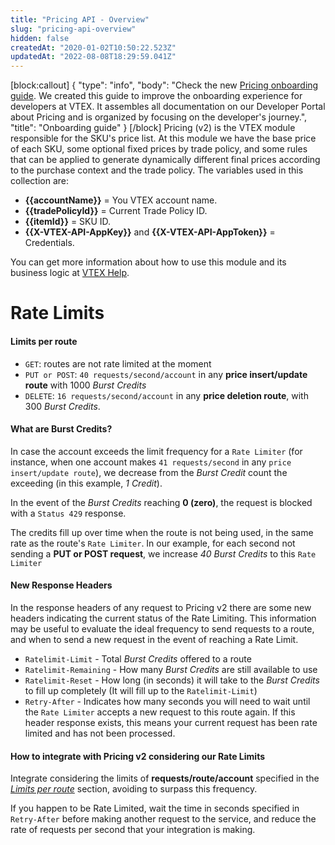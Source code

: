 ```yaml
---
title: "Pricing API - Overview"
slug: "pricing-api-overview"
hidden: false
createdAt: "2020-01-02T10:50:22.523Z"
updatedAt: "2022-08-08T18:29:59.041Z"
---
```

[block:callout]
{
  "type": "info",
  "body": "Check the new [Pricing onboarding guide](https://developers.vtex.com/vtex-rest-api/docs/pricing-overview). We created this guide to improve the onboarding experience for developers at VTEX. It assembles all documentation on our Developer Portal about Pricing and is organized by focusing on the developer's journey.",
  "title": "Onboarding guide"
}
[/block]
Pricing (v2) is the VTEX module responsible for the SKU's price list. At this module we have the base price of each SKU, some optional fixed prices by trade policy, and some rules that can be applied to generate dynamically different final prices according to the purchase context and the trade policy. The variables used in this collection are:

  * **{{accountName}}** = You VTEX account name.
  * **{{tradePolicyId}}** = Current Trade Policy ID.
  * **{{itemId}}** = SKU ID.
  * **{{X-VTEX-API-AppKey}}** and **{{X-VTEX-API-AppToken}}** = Credentials.

You can get more information about how to use this module and its business logic at [VTEX Help](http://help.vtex.com).


# Rate Limits

#### Limits per route

- `GET`:  routes are not rate limited at the moment
- `PUT or POST`: `40 requests/second/account` in any **price insert/update route** with 1000 *Burst Credits*
- `DELETE`: `16 requests/second/account` in any **price deletion route**, with 300 *Burst Credits*.


#### What are Burst Credits?

In case the account exceeds the limit frequency for a  `Rate Limiter` (for instance, when one account makes `41 requests/second` in any `price insert/update route`), we decrease from the *Burst Credit* count the exceeding (in this example, *1 Credit*).

In the event of the *Burst Credits* reaching **0 (zero)**, the request is blocked with a `Status 429` response.

The credits fill up over time when the route is not being used, in the same rate as the route's `Rate Limiter`. In our example, for each second not sending a **PUT or POST request**, we increase *40 Burst Credits* to this `Rate Limiter`


#### New Response Headers

In the response headers of any request to Pricing v2 there are some new headers indicating the current status of the Rate Limiting.
This information may be useful to evaluate the ideal frequency to send requests to a route, and when to send a new request in the event of reaching a Rate Limit.

- `Ratelimit-Limit` - Total *Burst Credits* offered to a route
- `Ratelimit-Remaining` - How many *Burst Credits* are still available to use
- `Ratelimit-Reset` - How long (in seconds) it will take to the *Burst Credits* to fill up completely (It will fill up to the `Ratelimit-Limit`)
- `Retry-After` - Indicates how many seconds you will need to wait until the `Rate Limiter` accepts a new request to this route again. If this header response exists, this means your current request has been rate limited and has not been processed.

#### How to integrate with Pricing v2 considering our Rate Limits

Integrate considering the limits of **requests/route/account** specified in the [*Limits per route*](#rate-limits) section, avoiding to surpass this frequency.

If you happen to be Rate Limited, wait the time in seconds specified in `Retry-After` before making another request to the service, and reduce the rate of requests per second that your integration is making.